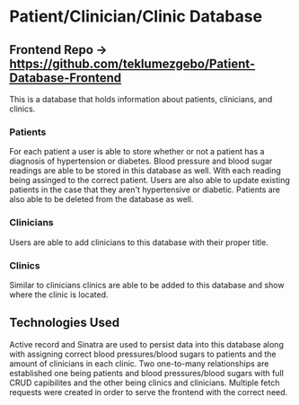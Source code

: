 # Patient/Clinician/Clinic Database 
## Frontend Repo -> https://github.com/teklumezgebo/Patient-Database-Frontend

This is a database that holds information about patients, clinicians, and clinics.

### Patients

For each patient a user is able to store whether or not a patient has a diagnosis of hypertension or diabetes.
Blood pressure and blood sugar readings are able to be stored in this database as well. With each reading being assinged to the correct patient. Users are also able to update existing patients in the case that they aren't hypertensive or diabetic. Patients are also able to be deleted from the database as well.

### Clinicians

Users are able to add clinicians to this database with their proper title. 

### Clinics

Similar to clinicians clinics are able to be added to this database and show where the clinic is located.


## Technologies Used

Active record and Sinatra are used to persist data into this database along with assigning correct blood pressures/blood sugars to patients and the amount of clinicians in each clinic. Two one-to-many relationships are established one being patients and blood pressures/blood sugars with full CRUD capibilites and the other being clinics and clinicians. Multiple fetch requests were created in order to serve the frontend with the correct need.